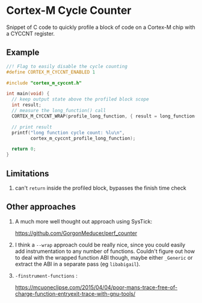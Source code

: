 # Cortex-M Cycle Counter

Snippet of C code to quickly profile a block of code on a Cortex-M chip with a
CYCCNT register.

## Example

```c
//! Flag to easily disable the cycle counting
#define CORTEX_M_CYCCNT_ENABLED 1

#include "cortex_m_cyccnt.h"

int main(void) {
  // keep output state above the profiled block scope
  int result;
  // measure the long_function() call
  CORTEX_M_CYCCNT_WRAP(profile_long_function, { result = long_function(); });

  // print result
  printf("long function cycle count: %lu\n",
         cortex_m_cyccnt_profile_long_function);

  return 0;
}
```

## Limitations

1. can't `return` inside the profiled block, bypasses the finish time check

## Other approaches

1. A much more well thought out approach using SysTick:

   https://github.com/GorgonMeducer/perf_counter

2. I think a `--wrap` approach could be really nice, since you could easily add
   instrumentation to any number of functions. Couldn't figure out how to deal with
   the wrapped function ABI though, maybe either `_Generic` or extract the ABI in a
   separate pass (eg `libabigail`).

3. `-finstrument-functions` :

   https://mcuoneclipse.com/2015/04/04/poor-mans-trace-free-of-charge-function-entryexit-trace-with-gnu-tools/
